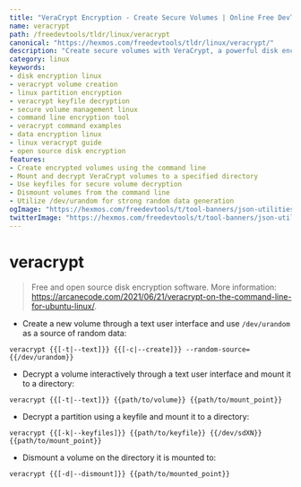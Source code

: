 ```yaml
---
title: "VeraCrypt Encryption - Create Secure Volumes | Online Free DevTools by Hexmos"
name: veracrypt
path: /freedevtools/tldr/linux/veracrypt
canonical: "https://hexmos.com/freedevtools/tldr/linux/veracrypt/"
description: "Create secure volumes with VeraCrypt, a powerful disk encryption software. Encrypt and decrypt partitions with ease using this free online tool, no registration required."
category: linux
keywords:
- disk encryption linux
- veracrypt volume creation
- linux partition encryption
- veracrypt keyfile decryption
- secure volume management linux
- command line encryption tool
- veracrypt command examples
- data encryption linux
- linux veracrypt guide
- open source disk encryption
features:
- Create encrypted volumes using the command line
- Mount and decrypt VeraCrypt volumes to a specified directory
- Use keyfiles for secure volume decryption
- Dismount volumes from the command line
- Utilize /dev/urandom for strong random data generation
ogImage: "https://hexmos.com/freedevtools/t/tool-banners/json-utilities-banner.png"
twitterImage: "https://hexmos.com/freedevtools/t/tool-banners/json-utilities-banner.png"
---
```


# veracrypt

> Free and open source disk encryption software.
> More information: <https://arcanecode.com/2021/06/21/veracrypt-on-the-command-line-for-ubuntu-linux/>.

- Create a new volume through a text user interface and use `/dev/urandom` as a source of random data:

`veracrypt {{[-t|--text]}} {{[-c|--create]}} --random-source={{/dev/urandom}}`

- Decrypt a volume interactively through a text user interface and mount it to a directory:

`veracrypt {{[-t|--text]}} {{path/to/volume}} {{path/to/mount_point}}`

- Decrypt a partition using a keyfile and mount it to a directory:

`veracrypt {{[-k|--keyfiles]}} {{path/to/keyfile}} {{/dev/sdXN}} {{path/to/mount_point}}`

- Dismount a volume on the directory it is mounted to:

`veracrypt {{[-d|--dismount]}} {{path/to/mounted_point}}`
